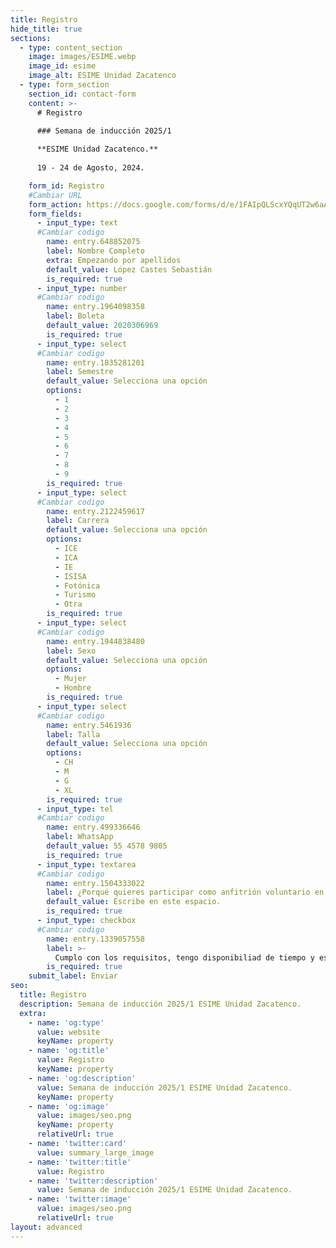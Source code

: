 ```yaml
---
title: Registro
hide_title: true
sections:
  - type: content_section
    image: images/ESIME.webp
    image_id: esime
    image_alt: ESIME Unidad Zacatenco
  - type: form_section
    section_id: contact-form
    content: >-
      # Registro

      ### Semana de inducción 2025/1
      
      **ESIME Unidad Zacatenco.**     
      
      19 - 24 de Agosto, 2024.

    form_id: Registro
    #Cambiar URL
    form_action: https://docs.google.com/forms/d/e/1FAIpQLScxYQqUT2w6aAw1c4QEu0n_54AcnZuuL3gqygUBtNzxgO0Leg/formResponse
    form_fields:
      - input_type: text
      #Cambiar codigo
        name: entry.648852075
        label: Nombre Completo
        extra: Empezando por apellidos
        default_value: López Castes Sebastián
        is_required: true
      - input_type: number
      #Cambiar codigo
        name: entry.1964098358
        label: Boleta
        default_value: 2020306969
        is_required: true
      - input_type: select
      #Cambiar codigo
        name: entry.1835281201
        label: Semestre
        default_value: Selecciona una opción
        options:
          - 1
          - 2
          - 3
          - 4
          - 5
          - 6
          - 7
          - 8
          - 9
        is_required: true
      - input_type: select
      #Cambiar codigo
        name: entry.2122459617
        label: Carrera
        default_value: Selecciona una opción
        options:
          - ICE
          - ICA
          - IE
          - ISISA
          - Fotónica
          - Turismo
          - Otra
        is_required: true
      - input_type: select
      #Cambiar codigo
        name: entry.1944838480
        label: Sexo
        default_value: Selecciona una opción
        options:
          - Mujer
          - Hombre
        is_required: true
      - input_type: select
      #Cambiar codigo
        name: entry.5461936
        label: Talla
        default_value: Selecciona una opción
        options:
          - CH
          - M
          - G
          - XL
        is_required: true
      - input_type: tel
      #Cambiar codigo
        name: entry.499336646
        label: WhatsApp
        default_value: 55 4578 9805
        is_required: true
      - input_type: textarea
      #Cambiar codigo
        name: entry.1504333022
        label: ¿Porqué quieres participar como anfitrión voluntario en la Semana de Inducción?
        default_value: Escribe en este espacio.
        is_required: true
      - input_type: checkbox
      #Cambiar codigo
        name: entry.1339057558
        label: >-
          Cumplo con los requisitos, tengo disponibiliad de tiempo y estoy inscrito/a en algún programa académico del Instituto Politécnico Nacional.
        is_required: true
    submit_label: Enviar
seo:
  title: Registro
  description: Semana de inducción 2025/1 ESIME Unidad Zacatenco.
  extra:
    - name: 'og:type'
      value: website
      keyName: property
    - name: 'og:title'
      value: Registro
      keyName: property
    - name: 'og:description'
      value: Semana de inducción 2025/1 ESIME Unidad Zacatenco.
      keyName: property
    - name: 'og:image'
      value: images/seo.png
      keyName: property
      relativeUrl: true
    - name: 'twitter:card'
      value: summary_large_image
    - name: 'twitter:title'
      value: Registro
    - name: 'twitter:description'
      value: Semana de inducción 2025/1 ESIME Unidad Zacatenco.
    - name: 'twitter:image'
      value: images/seo.png
      relativeUrl: true
layout: advanced
---
```

